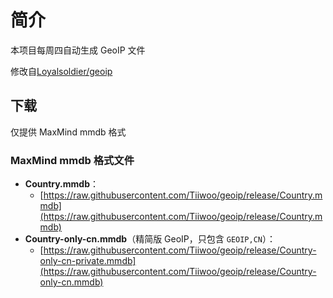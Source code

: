 # 简介

本项目每周四自动生成 GeoIP 文件

修改自[Loyalsoldier/geoip](https://github.com/Loyalsoldier/geoip)

## 下载

仅提供 MaxMind mmdb 格式

### MaxMind mmdb 格式文件

- **Country.mmdb**：
  - [https://raw.githubusercontent.com/Tiiwoo/geoip/release/Country.mmdb](https://raw.githubusercontent.com/Tiiwoo/geoip/release/Country.mmdb)
- **Country-only-cn.mmdb**（精简版 GeoIP，只包含 `GEOIP,CN`）：
  - [https://raw.githubusercontent.com/Tiiwoo/geoip/release/Country-only-cn-private.mmdb](https://raw.githubusercontent.com/Tiiwoo/geoip/release/Country-only-cn.mmdb)
